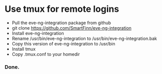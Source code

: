 # Use tmux for remote logins

- Pull the eve-ng-integration package from github
- git clone https://github.com/SmartFinn/eve-ng-integration
- Install eve-ng-integration
- Rename /usr/bin/eve-ng-integration to /usr/bin/eve-ng-integration.bak
- Copy this version of eve-ng-integration to /usr/bin
- Install tmux
- Copy .tmux.conf to your homedir

### Done.
